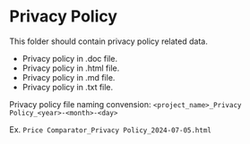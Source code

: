 # Privacy Policy

This folder should contain privacy policy related data.

- Privacy policy in .doc file.
- Privacy policy in .html file.
- Privacy policy in .md file.
- Privacy policy in .txt file.

Privacy policy file naming convension: `<project_name>_Privacy Policy_<year>-<month>-<day>`

Ex. `Price Comparator_Privacy Policy_2024-07-05.html`

